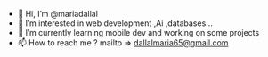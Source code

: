 - 👋 Hi, I’m @mariadallal
- 👀 I’m interested in web development ,Ai ,databases...
- 🌱 I’m currently learning mobile dev and working on some projects
- 📫 How to reach me ? mailto => dallalmaria65@gmail.com


<!---
mariadallal/mariadallal is a ✨ special ✨ repository because its `README.md` (this file) appears on your GitHub profile.
You can click the Preview link to take a look at your changes.
--->
